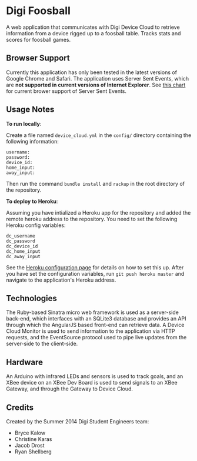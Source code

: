Digi Foosball
=============

A web application that communicates with Digi Device Cloud to retrieve
information from a device rigged up to a foosball table. Tracks stats and
scores for foosball games.

Browser Support
---------------

Currently this application has only been tested in the latest versions of
 Google Chrome and Safari. The application uses Server Sent Events, which are
 __not supported in current versions of Internet Explorer__. See [this chart](http://caniuse.com/#feat=eventsource) for current brower support of Server Sent Events.

Usage Notes
-----------

__To run locally__:

Create a file named `device_cloud.yml` in the `config/` directory containing
the following information:

```
username:
password:
device_id:
home_input:
away_input:
```

Then run the command `bundle install` and `rackup` in the root directory of the repository.

__To deploy to Heroku__:

Assuming you have intialized a Heroku app for the repository and added the remote
heroku address to the repository. You need to set the following Heroku config variables:

```
dc_username
dc_password
dc_device_id
dc_home_input
dc_away_input
```

See the [Heroku configuration page](https://devcenter.heroku.com/articles/config-vars)
for details on how to set this up. After you have set the configuration variables,
run `git push heroku master` and navigate to the application's Heroku address.

Technologies
------------

The Ruby-based Sinatra micro web framework is used as a server-side back-end, 
which interfaces with an SQLite3 database and provides an API through which the
 AngularJS based front-end can retrieve data. A Device Cloud Monitor is used to
 send information to the application via HTTP requests, and the EventSource
 protocol used to pipe live updates from the server-side to the client-side.

Hardware
--------

An Arduino with infrared LEDs and sensors is used to track goals, and an XBee
 device on an XBee Dev Board is used to send signals to an XBee Gateway,
 and through the Gateway to Device Cloud.

Credits
-------

Created by the Summer 2014 Digi Student Engineers team:

* Bryce Kalow
* Christine Karas
* Jacob Drost
* Ryan Shellberg
